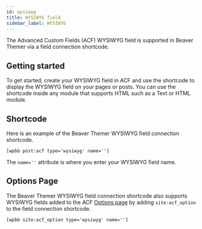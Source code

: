 ```yaml
---
id: wysiwyg
title: WYSIWYG field
sidebar_label: WYSIWYG
---
```


The Advanced Custom Fields (ACF) WYSIWYG field is supported in Beaver Themer via a field connection shortcode.

## Getting started

To get started, create your WYSIWYG field in ACF and use the shortcode to display the WYSIWYG field on your pages or posts. You can use the shortcode inside any module that supports HTML such as a Text or HTML module.

## Shortcode

Here is an example of the Beaver Themer WYSIWYG field connection shortcode.

```markup
[wpbb post:acf type='wysiwyg' name='']
```

The `name=''` attribute is where you enter your WYSIWYG field name.

## Options Page

The Beaver Themer WYSIWYG field connection shortcode also supports WYSIWYG fields added to the ACF [Options page](../options-page.md) by adding `site:acf_option` to the field connection shortcode.

```markup
[wpbb site:acf_option type='wysiwyg' name='']
```
